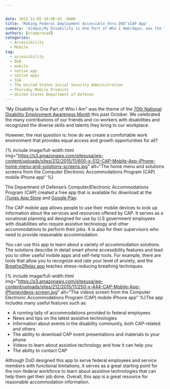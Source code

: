 ```yaml
---


date: 2015-11-05 10:00:43 -0400
title: 'Making Federal Employment Accessible thru DOD’sCAP App'
summary: '&ldquo;My Disability is One Part of Who I Am&rdquo; was the theme of the 70th&nbsp;National Disability Employment Awareness Month this past October. We&nbsp;celebrated the many contributions of our friends and co-workers with disabilities and recognized the diverse skills and talents they bring to our workplace. However, the real question is\: how do we create a'
authors: [nramprasad]
categories:
  - Accessibility
  - Mobile
tag:
  - accessibility
  - DoD
  - mobile
  - native app
  - native apps
  - SSA
  - The United States Social Security Administration
  - Thursday Mobile Products
  - United States Department of Defense
---
```


“My Disability is One Part of Who I Am” was the theme of the [70th National Disability Employment Awareness Month](http://www.dol.gov/odep/topics/ndeam/) this past October. We celebrated the many contributions of our friends and co-workers with disabilities and recognized the diverse skills and talents they bring to our workplace.

However, the real question is: how do we create a comfortable work environment that provides equal access and growth opportunities for all?


{% include image/full-width.html img="https://s3.amazonaws.com/sitesusa/wp-content/uploads/sites/212/2015/11/600-x-512-CAP-Mobile-App-iPhone-home-menu-and-solutions-screens.jpg" alt="The home menu and solutions screens from the Computer Electronic Accommodations Program (CAP) mobile iPhone app" %}

The Department of Defense&#8217;s Computer/Electronic Accommodations Program (CAP) created a free app that is available for download at the [iTunes App Store](https://itunes.apple.com/us/app/cap-mobile-app/id543280345?) and [Google Play](https://play.google.com/store/apps/details?id=mil.cap.capapp).

The CAP mobile app allows people to use their mobile devices to look up information about the services and resources offered by CAP. It serves as a vocational planning aid designed for use by U.S government employees with disabilities who require assistive technology and other accommodations to perform their jobs. It is also for their supervisors who need to provide reasonable accommodation.

You can use this app to learn about a variety of accommodation solutions. The solutions describe in detail smart phone accessibility features and lead you to other useful mobile apps and self-help tools. For example, there are tools that allow you to recognize and rate your level of anxiety, and the [Breathe2Relax app](https://www.WHATEVER/2015/06/25/using-apps-for-mental-healthcare/) teaches stress-reducing breathing techniques.


{% include image/full-width.html img="https://s3.amazonaws.com/sitesusa/wp-content/uploads/sites/212/2015/11/250-x-444-CAP-Mobile-App-iPhonevideos-screen.jpg" alt="The videos screen from the Computer Electronic Accommodations Program (CAP) mobile iPhone app" %}The app includes many useful features such as:

  * A running tally of accommodations provided to federal employees
  * News and tips on the latest assistive technologies
  * Information about events in the disability community, both CAP-related and others
  * The ability to download CAP event presentations and materials to your phone
  * Videos to learn about assistive technology and how it can help you
  * The ability to contact CAP

Although DoD designed this app to serve federal employees and service members with functional limitations, it serves as a great starting point for the non-federal workforce to learn about assistive technologies that can help them get their job done. Overall, this app is a great resource for reasonable accommodation information.
